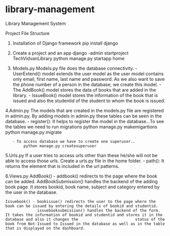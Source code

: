# library-management
Library Management System

Project File Structure


1. Installation of Django framework
    pip install django
    
2. Create a project and an app
    django -admin startproject TechVidvanLibrary
    python manage.py startapp home
 
3. Models.py
    Models.py file does the database connectivity.
        - UserExtend() model extends the user model as the user model contains only email, first name, last name and password. As we also want to save the phone number of a person           in the database, we create this model.
        - The AddBook() model stores the data of books that are added in the library.
        - IssueBook() model stores the information of the book that is issued and also the studentid of the student to whom the book is issued.
    

 4.Admin.py
    The models that are created in the models.py file are registered in admin.py. By adding models in admin.py these tables can be seen in the database.
       -  register(): It helps to register the model in the database...To see the tables we need to run migrations
            python manage.py makemigartions
            python manage.py migrate
            
       - To access database we have to create one superuser..
            python manage.py createsuperuser

 5.Urls.py
    If a user tries to access urls other than these he/she will not be able to access those urls. Create a urls.py file in the home folder.
        -  path(): It returns the element that is included in the url patterns.
        
 6.Views.py
    AddBook() - addbook() redirects to the page where the book can be added.
                AddBookSubmission() handles the backend of the adding book page. It stores bookid, book name, subject and category entered by the user in the database.
                
    Issuebook() - bookissue() redirects the user to the page where the book can be issued by entering the details of bookid and studentid.
                  issuebooksubmission() handles the backend of the form. It takes the information of bookid and studentid and stores it in the database and also it changes the                         status of the book from Not-Issued to Issued in the database as well as in the table that is displayed on the dashboard.
